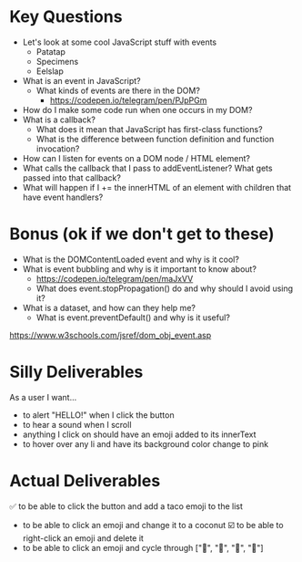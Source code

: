 # Key Questions
* Let's look at some cool JavaScript stuff with events
  * Patatap
  * Specimens
  * Eelslap
* What is an event in JavaScript?
  * What kinds of events are there in the DOM? 
     * https://codepen.io/telegram/pen/PJpPGm
* How do I make some code run when one occurs in my DOM?
* What is a callback? 
  * What does it mean that JavaScript has first-class functions?
  * What is the difference between function definition and function invocation?
* How can I listen for events on a DOM node / HTML element?
* What calls the callback that I pass to addEventListener? What gets passed into that callback?
* What will happen if I += the innerHTML of an element with children that have event handlers?

# Bonus (ok if we don't get to these)    
* What is the DOMContentLoaded event and why is it cool?
* What is event bubbling and why is it important to know about? 
  * https://codepen.io/telegram/pen/maJxVV
  * What does event.stopPropagation() do and why should I avoid using it?
* What is a dataset, and how can they help me?
  * What is event.preventDefault() and why is it useful?

https://www.w3schools.com/jsref/dom_obj_event.asp

# Silly Deliverables
As a user I want... 

* to alert "HELLO!" when I click the button
* to hear a sound when I scroll
* anything I click on should have an emoji added to its innerText
* to hover over any li and have its background color change to pink

# Actual Deliverables
✅ to be able to click the button and add a taco emoji to the list
* to be able to click an emoji and change it to a coconut
☑️ to be able to right-click an emoji and delete it
* to be able to click an emoji and cycle through ["🍩", "🌮", "🥥", "🍣"]




